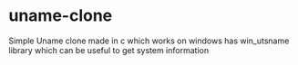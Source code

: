 # uname-clone
Simple Uname clone made in c which works on windows has win_utsname library which can be useful to get system information
